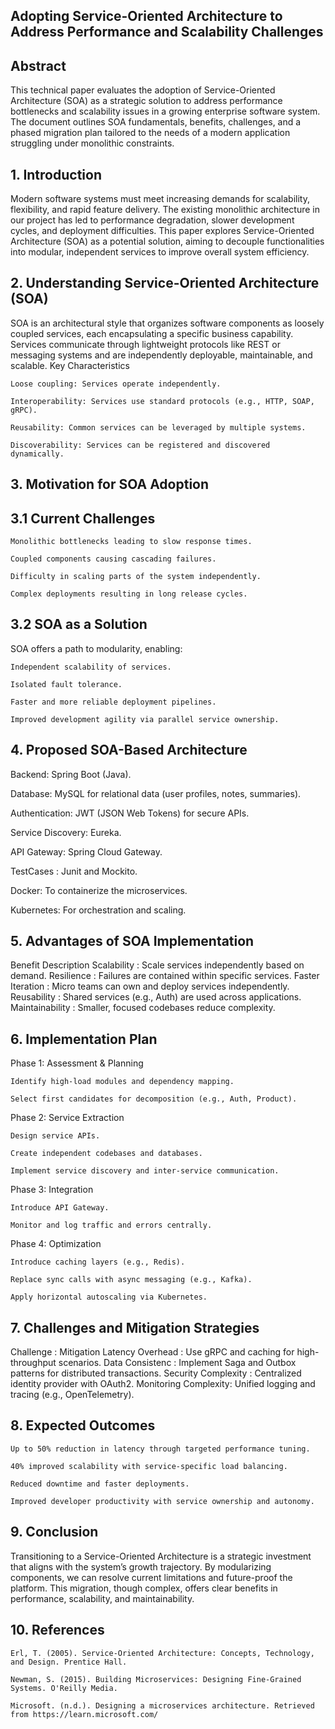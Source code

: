 ## Adopting Service-Oriented Architecture to Address Performance and Scalability Challenges

## Abstract

This technical paper evaluates the adoption of Service-Oriented Architecture (SOA) as a strategic solution to address performance bottlenecks and scalability issues in a growing enterprise software system. The document outlines SOA fundamentals, benefits, challenges, and a phased migration plan tailored to the needs of a modern application struggling under monolithic constraints.

## 1. Introduction

Modern software systems must meet increasing demands for scalability, flexibility, and rapid feature delivery. The existing monolithic architecture in our project has led to performance degradation, slower development cycles, and deployment difficulties. This paper explores Service-Oriented Architecture (SOA) as a potential solution, aiming to decouple functionalities into modular, independent services to improve overall system efficiency.

## 2. Understanding Service-Oriented Architecture (SOA)

SOA is an architectural style that organizes software components as loosely coupled services, each encapsulating a specific business capability. Services communicate through lightweight protocols like REST or messaging systems and are independently deployable, maintainable, and scalable.
Key Characteristics

    Loose coupling: Services operate independently.

    Interoperability: Services use standard protocols (e.g., HTTP, SOAP, gRPC).

    Reusability: Common services can be leveraged by multiple systems.

    Discoverability: Services can be registered and discovered dynamically.
    
## 3. Motivation for SOA Adoption
## 3.1 Current Challenges

    Monolithic bottlenecks leading to slow response times.

    Coupled components causing cascading failures.

    Difficulty in scaling parts of the system independently.

    Complex deployments resulting in long release cycles.

## 3.2 SOA as a Solution

SOA offers a path to modularity, enabling:

    Independent scalability of services.

    Isolated fault tolerance.

    Faster and more reliable deployment pipelines.

    Improved development agility via parallel service ownership. 
    
## 4. Proposed SOA-Based Architecture

Backend: Spring Boot (Java).

Database: MySQL for relational data (user profiles, notes, summaries).

Authentication: JWT (JSON Web Tokens) for secure APIs.

Service Discovery: Eureka.

API Gateway: Spring Cloud Gateway.

TestCases : Junit and Mockito.

Docker: To containerize the microservices.

Kubernetes: For orchestration and scaling.


## 5. Advantages of SOA Implementation
Benefit	Description
Scalability      : Scale services independently based on demand.
Resilience	     : Failures are contained within specific services.
Faster Iteration : 	Micro teams can own and deploy services independently.
Reusability	     : Shared services (e.g., Auth) are used across applications.
Maintainability	 : Smaller, focused codebases reduce complexity.

## 6. Implementation Plan
Phase 1: Assessment & Planning

    Identify high-load modules and dependency mapping.

    Select first candidates for decomposition (e.g., Auth, Product).

Phase 2: Service Extraction

    Design service APIs.

    Create independent codebases and databases.

    Implement service discovery and inter-service communication.

Phase 3: Integration

    Introduce API Gateway.

    Monitor and log traffic and errors centrally.

Phase 4: Optimization

    Introduce caching layers (e.g., Redis).

    Replace sync calls with async messaging (e.g., Kafka).

    Apply horizontal autoscaling via Kubernetes.

## 7. Challenges and Mitigation Strategies

Challenge	         : Mitigation
Latency Overhead     : Use gRPC and caching for high-throughput scenarios.
Data Consistenc      : 	Implement Saga and Outbox patterns for distributed transactions.
Security Complexity  : Centralized identity provider with OAuth2.
Monitoring Complexity:	Unified logging and tracing (e.g., OpenTelemetry).


##  8. Expected Outcomes

    Up to 50% reduction in latency through targeted performance tuning.

    40% improved scalability with service-specific load balancing.

    Reduced downtime and faster deployments.

    Improved developer productivity with service ownership and autonomy.

## 9. Conclusion

Transitioning to a Service-Oriented Architecture is a strategic investment that aligns with the system’s growth trajectory. By modularizing components, we can resolve current limitations and future-proof the platform. This migration, though complex, offers clear benefits in performance, scalability, and maintainability.


## 10. References

    Erl, T. (2005). Service-Oriented Architecture: Concepts, Technology, and Design. Prentice Hall.

    Newman, S. (2015). Building Microservices: Designing Fine-Grained Systems. O'Reilly Media.

    Microsoft. (n.d.). Designing a microservices architecture. Retrieved from https://learn.microsoft.com/


